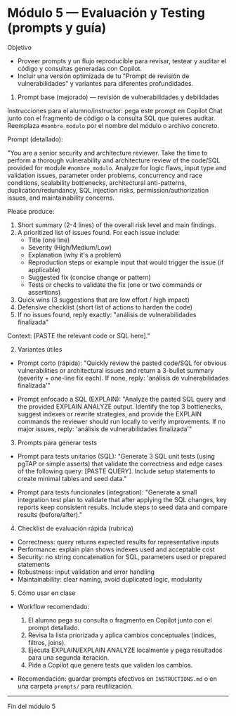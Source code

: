 # Módulo 5 — Evaluación y Testing (prompts y guía)

Objetivo
- Proveer prompts y un flujo reproducible para revisar, testear y auditar el código y consultas generadas con Copilot.
- Incluir una versión optimizada de tu "Prompt de revisión de vulnerabilidades" y variantes para diferentes profundidades.

1) Prompt base (mejorado) — revisión de vulnerabilidades y debilidades

Instrucciones para el alumno/instructor: pega este prompt en Copilot Chat junto con el fragmento de código o la consulta SQL que quieres auditar. Reemplaza `#nombre_modulo` por el nombre del módulo o archivo concreto.

Prompt (detallado):

"You are a senior security and architecture reviewer. Take the time to perform a thorough vulnerability and architecture review of the code/SQL provided for module `#nombre_modulo`. Analyze for logic flaws, input type and validation issues, parameter order problems, concurrency and race conditions, scalability bottlenecks, architectural anti-patterns, duplication/redundancy, SQL injection risks, permission/authorization issues, and maintainability concerns.

Please produce:
1) Short summary (2-4 lines) of the overall risk level and main findings.
2) A prioritized list of issues found. For each issue include:
   - Title (one line)
   - Severity (High/Medium/Low)
   - Explanation (why it's a problem)
   - Reproduction steps or example input that would trigger the issue (if applicable)
   - Suggested fix (concise change or pattern)
   - Tests or checks to validate the fix (one or two commands or assertions)
3) Quick wins (3 suggestions that are low effort / high impact)
4) Defensive checklist (short list of actions to harden the code)
5) If no issues found, reply exactly: "análisis de vulnerabilidades finalizada"

Context: [PASTE the relevant code or SQL here]."


2) Variantes útiles

- Prompt corto (rápida):
"Quickly review the pasted code/SQL for obvious vulnerabilities or architectural issues and return a 3-bullet summary (severity + one-line fix each). If none, reply: 'análisis de vulnerabilidades finalizada'"

- Prompt enfocado a SQL (EXPLAIN):
"Analyze the pasted SQL query and the provided EXPLAIN ANALYZE output. Identify the top 3 bottlenecks, suggest indexes or rewrite strategies, and provide the EXPLAIN commands the reviewer should run locally to verify improvements. If no major issues, reply: 'análisis de vulnerabilidades finalizada'"


3) Prompts para generar tests

- Prompt para tests unitarios (SQL):
"Generate 3 SQL unit tests (using pgTAP or simple asserts) that validate the correctness and edge cases of the following query: [PASTE QUERY]. Include setup statements to create minimal tables and seed data."

- Prompt para tests funcionales (integration):
"Generate a small integration test plan to validate that after applying the SQL changes, key reports keep consistent results. Include steps to seed data and compare results (before/after)."

4) Checklist de evaluación rápida (rubrica)

- Correctness: query returns expected results for representative inputs
- Performance: explain plan shows indexes used and acceptable cost
- Security: no string concatenation for SQL, parameters used or prepared statements
- Robustness: input validation and error handling
- Maintainability: clear naming, avoid duplicated logic, modularity

5) Cómo usar en clase

- Workflow recomendado:
  1. El alumno pega su consulta o fragmento en Copilot junto con el prompt detallado.
  2. Revisa la lista priorizada y aplica cambios conceptuales (índices, filtros, joins).
  3. Ejecuta EXPLAIN/EXPLAIN ANALYZE localmente y pega resultados para una segunda iteración.
  4. Pide a Copilot que genere tests que validen los cambios.

- Recomendación: guardar prompts efectivos en `INSTRUCTIONS.md` o en una carpeta `prompts/` para reutilización.

---

Fin del módulo 5
